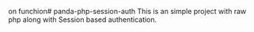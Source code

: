 on funchion# panda-php-session-auth
This is an simple project with raw php along with Session based authentication.




